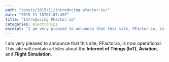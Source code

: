 ```yaml
---
path: "/posts/2015/11/introducing-pfactor-io/"
date: "2015-11-18T07:07:49Z"
title: "Introducing PFactor.io"
categories: electronics
excerpt: "I am very pleased to announce that this site, PFactor.io, is now operational. This site will contai..."
---
```


I am very pleased to announce that this site, PFactor.io, is now operational. This site will contain articles about the **Internet of Things (IoT)**, **Aviation**, and **Flight Simulation**.